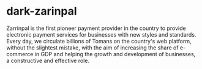 # dark-zarinpal

Zarrinpal is the first pioneer payment provider in the country to provide electronic payment services for businesses with new styles and standards. Every day, we circulate billions of Tomans on the country's web platform, without the slightest mistake, with the aim of increasing the share of e-commerce in GDP and helping the growth and development of businesses, a constructive and effective role.